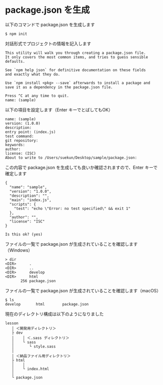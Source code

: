 # package.json を生成

以下のコマンドで package.json を生成します
```
$ npm init
```

対話形式でプロジェクトの情報を記入します
```
This utility will walk you through creating a package.json file.
It only covers the most common items, and tries to guess sensible defaults.

See `npm help json` for definitive documentation on these fields
and exactly what they do.

Use `npm install <pkg> --save` afterwards to install a package and
save it as a dependency in the package.json file.

Press ^C at any time to quit.
name: (sample) 
```

以下の項目を設定します（Enter キーでとばしてもOK）
```
name: (sample) 
version: (1.0.0) 
description: 
entry point: (index.js) 
test command: 
git repository: 
keywords: 
author: 
license: (ISC) 
About to write to /Users/suekun/Desktop/sample/package.json:
```

この内容で package.json を生成しても良いか確認されますので、Enter キーで確定します
```
{
  "name": "sample",
  "version": "1.0.0",
  "description": "",
  "main": "index.js",
  "scripts": {
    "test": "echo \"Error: no test specified\" && exit 1"
  },
  "author": "",
  "license": "ISC"
}

Is this ok? (yes) 
```

ファイルの一覧で package.json が生成されていることを確認します（Windows）
```
> dir
<DIR>      .
<DIR>      ..
<DIR>      develop
<DIR>      html
       256 package.json
```

ファイルの一覧で package.json が生成されていることを確認します（macOS）
```
$ ls
develop       html        package.json
```

現在のディレクトリ構成は以下のようになりました
```
lesson
   │ ＜開発用ディレクトリ＞
   ├ dev
   │    │ ＜.sass ディレクトリ＞
   │    └ sass
   │       └ style.sass
   │
   │ ＜納品ファイル用ディレクトリ＞
   ├ html
   │    │
   │    └ index.html
   │ 
   └ package.json
```


